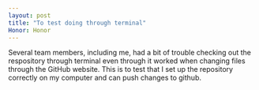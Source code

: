 ```yaml
---
layout: post
title: "To test doing through terminal"
Honor: Honor
---
```


Several team members, including me, had a bit of trouble checking out the respository through terminal even through it worked when changing files through the GitHub website. This is to test that I set up the repository correctly on my computer and can push changes to github.
